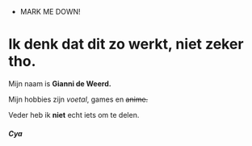 - MARK ME DOWN!

#  Ik denk dat dit zo werkt, niet zeker tho.

 Mijn naam is **Gianni de Weerd.**

 Mijn hobbies zijn _voetal_, games en ~~anime.~~

 Veder heb ik **niet** echt iets om te delen.

##### Cya 

